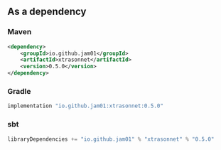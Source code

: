 ## As a dependency

### Maven

``` xml
<dependency>
    <groupId>io.github.jam01</groupId>
    <artifactId>xtrasonnet</artifactId>
    <version>0.5.0</version>
</dependency>
```

### Gradle
``` groovy
implementation "io.github.jam01:xtrasonnet:0.5.0"
```

### sbt
``` groovy
libraryDependencies += "io.github.jam01" % "xtrasonnet" % "0.5.0"
```

[//]: # ()
[//]: # (## Standalone)

[//]: # ()
[//]: # (Download the [xtrasonnet executable]&#40;https://github.com/jam01/xtrasonnet/releases/0.5.0/xtr.bin&#41;)
